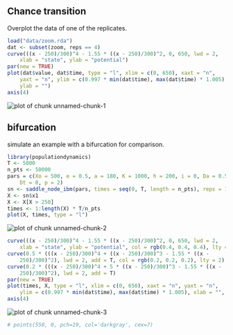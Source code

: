 

## Chance transition

Overplot the data of one of the replicates. 



```r
load("data/zoom.rda")
dat <- subset(zoom, reps == 4)
curve(((x - 250)/300)^4 - 1.55 * ((x - 250)/300)^2, 0, 650, lwd = 2, 
    xlab = "state", ylab = "potential")
par(new = TRUE)
plot(dat$value, dat$time, type = "l", xlim = c(0, 650), xaxt = "n", 
    yaxt = "n", ylim = c(0.997 * min(dat$time), max(dat$time) * 1.005), xlab = "", 
    ylab = "")
axis(4)
```

![plot of chunk unnamed-chunk-1](http://farm9.staticflickr.com/8151/7309161398_32053c6fb9_o.png) 



## bifurcation

simulate an example with a bifurcation for comparison.  



```r
library(populationdynamics)
T <- 5000
n_pts <- 50000
pars = c(Xo = 500, e = 0.5, a = 180, K = 1000, h = 200, i = 0, Da = 0.5, 
    Dt = 0, p = 2)
sn <- saddle_node_ibm(pars, times = seq(0, T, length = n_pts), reps = 1)
X <- sn$x1
X <- X[X > 250]
times <- 1:length(X) * T/n_pts
plot(X, times, type = "l")
```

![plot of chunk unnamed-chunk-2](http://farm8.staticflickr.com/7239/7309162124_5f6691da42_o.png) 





```r
curve(((x - 250)/300)^4 - 1.55 * ((x - 250)/300)^2, 0, 650, lwd = 2, 
    xlab = "state", ylab = "potential", col = rgb(0.4, 0.4, 0.4), lty = 2)
curve(0.5 * (((x - 250)/300)^4 + ((x - 250)/300)^3 - 1.55 * ((x - 
    250)/300)^2), lwd = 2, add = T, col = rgb(0.2, 0.2, 0.2), lty = 2)
curve(0.2 * (((x - 250)/300)^4 + 5 * ((x - 250)/300)^3 - 1.55 * ((x - 
    250)/300)^2), lwd = 2, add = T)
par(new = TRUE)
plot(times, X, type = "l", xlim = c(0, 650), xaxt = "n", yaxt = "n", 
    ylim = c(0.997 * min(dat$time), max(dat$time) * 1.005), xlab = "", ylab = "")
axis(4)
```

![plot of chunk unnamed-chunk-3](http://farm9.staticflickr.com/8152/7309162508_94af3873b3_o.png) 

```r
# points(550, 0, pch=19, col='darkgray', cex=7)
```






